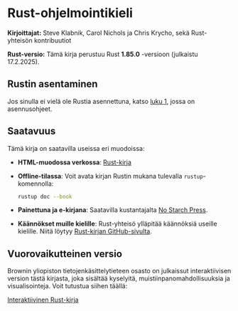# Rust-ohjelmointikieli

**Kirjoittajat:** Steve Klabnik, Carol Nichols ja Chris Krycho, sekä Rust-yhteisön kontribuutiot

**Rust-versio:** Tämä kirja perustuu Rust **1.85.0** -versioon (julkaistu 17.2.2025).

## Rustin asentaminen

Jos sinulla ei vielä ole Rustia asennettuna, katso [luku 1](ch01-00-getting-started.html), jossa on asennusohjeet.

## Saatavuus

Tämä kirja on saatavilla useissa eri muodoissa:

- **HTML-muodossa verkossa**: [Rust-kirja](https://doc.rust-lang.org/stable/book/)
- **Offline-tilassa**: Voit avata kirjan Rustin mukana tulevalla `rustup`-komennolla:

  ```sh
  rustup doc --book
  ```

- **Painettuna ja e-kirjana**: Saatavilla kustantajalta [No Starch Press](https://nostarch.com/rust-programming-language-2nd-edition).

- **Käännökset muille kielille**: Rust-yhteisö ylläpitää käännöksiä useille kielille. Niitä löytyy [Rust-kirjan GitHub-sivulta](https://github.com/rust-lang/book).

## Vuorovaikutteinen versio

Brownin yliopiston tietojenkäsittelytieteen osasto on julkaissut interaktiivisen version tästä kirjasta, joka sisältää kyselyitä, muistiinpanomahdollisuuksia ja visualisointeja. Voit tutustua siihen täällä:

[Interaktiivinen Rust-kirja](https://rust-book.cs.brown.edu)
